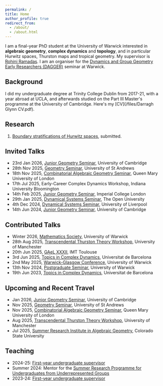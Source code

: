 ```yaml
---
permalink: /
title: Home
author_profile: true
redirect_from: 
  - /about/
  - /about.html
---
```


I am a final-year PhD student at the University of Warwick interested in **algebraic geometry**, **complex dynamics** and **topology**, and in particular Hurwitz spaces, Thurston maps and tropical geometry. My supervisor is [Rohini Ramadas](https://sites.google.com/view/rohini-ramadas/home?authuser=1). I am an organiser for the [Dynamics and Group Geometry Early Researchers (DAGGER)](https://warwick.ac.uk/fac/sci/maths/research/events/seminars/areas/dagger/) seminar at Warwick.     

## Background
I did my undergraduate degree at Trinity College Dublin from 2017-21, with a year abroad at UCLA, and afterwards studied on the Part III Master's programme at the University of Cambridge. Here's my [CV](/files/Darragh Glynn CV.pdf).

## Research
1. [Boundary stratifications of Hurwitz spaces](https://arxiv.org/abs/2503.05688), submitted.

## Invited Talks
- 23rd Jan 2026, [Junior Geometry Seminar](https://talks.cam.ac.uk/show/index/48314), University of Cambridge
- 28th Nov 2025, [Geometry Seminar](https://www.thibaultpoiret.com/st-andrews-geometry-seminar), University of St Andrews
- 18th Nov 2025, [Combinatorial Algebraic Geometry Seminar](https://sites.google.com/view/tropical-geometric-comb/home/?authuser=1), Queen Mary University of London
- 17th Jul 2025, Early-Career Complex Dynamics Workshop, Indiana University Bloomington
- 14th Feb 2025, [Junior Geometry Seminar](https://www.imperial.ac.uk/geometry/seminars/junior-geometry-seminar/), Imperial College London
- 29th Jan 2025, [Dynamical Systems Seminar](https://sites.google.com/view/oudynamicalsystems/?authuser=1), The Open University
- 4th Dec 2024, [Dynamical Systems Seminar](https://www.liverpool.ac.uk/mathematical-sciences/research/pure-mathematics/dynamical-systems/), University of Liverpool
- 14th Jun 2024, [Junior Geometry Seminar](https://talks.cam.ac.uk/show/index/48314), University of Cambridge

## Contributed Talks
- Winter 2026, [Mathematics Society](https://warwickmathssociety.com/), University of Warwick
- 28th Aug 2025, [Transcendental Thurston Theory Workshop](https://sites.google.com/view/ttt-2025/talk-schedule?authuser=1), University of Manchester
- 20th Jun 2025, [GAeL XXXII](https://sites.google.com/view/gaelxxxii/home?authuser=1), IMT Toulouse
- 3rd Jun 2025, [Topics in Complex Dynamics](https://www.ub.edu/dynsys/tcd2025/), Universitat de Barcelona
- 2nd May 2025, [Warwick-Glasgow Conference](https://www.marctruter.com/conferences), University of Warwick
- 13th Nov 2024, [Postgraduate Seminar](https://warwick.ac.uk/fac/sci/maths/research/events/seminars/areas/postgraduate/), University of Warwick
- 19th Jun 2023, [Topics in Complex Dynamics](https://www.gsd.uab.cat/tcd2023/), Universitat de Barcelona

## Upcoming and Recent Travel
- Jan 2026, [Junior Geometry Seminar](https://talks.cam.ac.uk/show/index/48314), University of Cambridge
- Nov 2025, [Geometry Seminar](https://www.thibaultpoiret.com/st-andrews-geometry-seminar), University of St Andrews
- Nov 2025, [Combinatorial Algebraic Geometry Seminar](https://sites.google.com/view/tropical-geometric-comb/home/?authuser=1), Queen Mary University of London
- Aug 2025, [Transcendental Thurston Theory Workshop](https://sites.google.com/view/ttt-2025/talk-schedule?authuser=1), University of Manchester
- Jul 2025, [Summer Research Institute in Algebraic Geometry](https://sites.google.com/view/2025summerinstitute?authuser=1), Colorado State University

## Teaching
- 2024-25: [First-year undergraduate supervisor](https://warwick.ac.uk/fac/sci/maths/currentstudents/ughandbook/general-information/supervision/)
- Summer 2024: Mentor for the [Summer Research Programme for Undergraduates from Underrepresented Groups](https://sites.google.com/view/warwicksummermathresearch/home?authuser=1)
- 2023-24: [First-year undergraduate supervisor](https://warwick.ac.uk/fac/sci/maths/currentstudents/ughandbook/general-information/supervision/)

